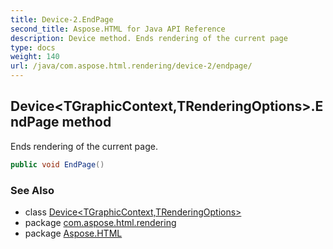 ```yaml
---
title: Device-2.EndPage
second_title: Aspose.HTML for Java API Reference
description: Device method. Ends rendering of the current page
type: docs
weight: 140
url: /java/com.aspose.html.rendering/device-2/endpage/
---
```

## Device&lt;TGraphicContext,TRenderingOptions&gt;.EndPage method

Ends rendering of the current page.

```java
public void EndPage()
```

### See Also

* class [Device&lt;TGraphicContext,TRenderingOptions&gt;](../)
* package [com.aspose.html.rendering](../../device-2/)
* package [Aspose.HTML](../../../)
